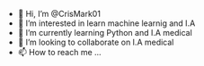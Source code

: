 - 👋 Hi, I’m @CrisMark01
- 👀 I’m interested in learn machine learnig and I.A
- 🌱 I’m currently learning Python and I.A medical
- 💞️ I’m looking to collaborate on I.A medical
- 📫 How to reach me ...

<!---
CrisMark01/CrisMark01 is a ✨ special ✨ repository because its `README.md` (this file) appears on your GitHub profile.
You can click the Preview link to take a look at your changes.
--->
